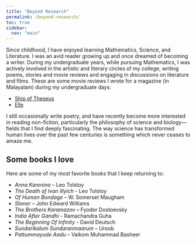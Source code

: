 ```yaml
---
title: "Beyond Research"
permalink: /beyond-research/
toc: true
sidebar:
  nav: "main"
---
```

Since childhood, I have enjoyed learning Mathematics, Science, and Literature. I was an avid reader growing up and once dreamed of becoming a writer. During my undergraduate years, while pursuing Mathematics, I was actively involved in the artistic and literary circles of my college, writing poems, stories and movie reviews and engaging in discussions on literature and films. These are some movie reviews I wrote for a magazine (in Malayalam) during my undergraduate days:
- [Ship of Theseus](https://magazine.assisijeevan.com/p/717)
- [Elle](https://magazine.assisijeevan.com/p/448)

I still occasionally write poetry, and have recently become more interested in reading non-fiction, particularly the philosophy of science and biology—fields that I find deeply fascinating. The way science has transformed human lives over the past few centuries is something which never ceases to amaze me.  

## Some books I love
Here are some of my most favorite books that I keep returning to:
- *Anna Karenina* – Leo Tolstoy
- *The Death of Ivan Illyich* - Leo Tolstoy
- *Of Human Bondage* – W. Somerset Maugham
- *Stoner* – John Edward Williams
- *The Brothers Karamazov* – Fyodor Dostoevsky
- *India After Gandhi* - Ramachandra Guha
- *The Beginning Of Infinity* - David Deutsch
- *Sundarikalum Sundaranmaarum* – Uroob  
- *Pattummayude Aadu* – Vaikom Muhammad Basheer  
